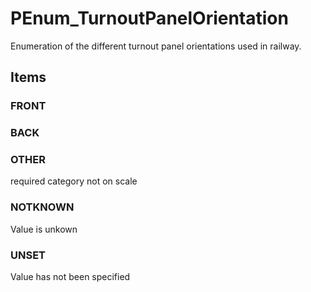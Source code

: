 # PEnum_TurnoutPanelOrientation

Enumeration of the different turnout panel orientations used in railway.
<!-- end of short definition -->

## Items

### FRONT


### BACK


### OTHER
required category not on scale

### NOTKNOWN
Value is unkown

### UNSET
Value has not been specified
